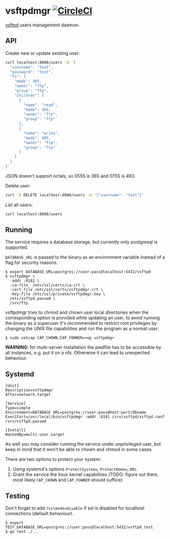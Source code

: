 # vsftpdmgr [![CircleCI](https://circleci.com/gh/amenzhinsky/vsftpdmgr.svg?style=svg)](https://circleci.com/gh/amenzhinsky/vsftpdmgr)

[vsftpd](https://en.wikipedia.org/wiki/Vsftpd) users management daemon.

## API

Create new or update existing user:

```bash
curl localhost:8080/users -d '{
  "username": "test",
  "password": "test",
  "fs": {
    "mode": 365,
    "owner": "ftp",
    "group": "ftp",
    "children": [
      {
        "name": "read",
        "mode": 365,
        "owner": "ftp",
        "group": "ftp"
      },
      {
        "name": "write",
        "mode": 493,
        "owner": "ftp",
        "group": "ftp"
      }
    ]
  }
}'
```

JSON doesn't support octals, so 0555 is 365 and 0755 is 493.

Delete user:

```bash
curl -X DELETE localhost:8080/users -d '{"username": "test"}'
```

List all users:

```bash
curl localhost:8080/users
```

## Running

The service requires a database storage, but currently only postgresql is supported.

`DATABASE_URL` is passed to the binary as an environment variable instead of a flag for security reasons.

```
$ export DATABASE_URL=postgres://user:pass@localhost:5432/vsftpd
$ vsftpdmgr \
  -addr :8181 \
  -ca-file  /etc/ssl/certs/ca.crt \
  -cert-file /etc/ssl/certs/vsftpdmgr.crt \
  -key-file /etc/ssl/private/vsftpdmgr.key \
  /etc/vsftpd.passwd \
  /srv/ftp
```

vsftpdmgr tries to chmod and chown user local directories when the corresponding option is provided while updating an user, to avoid running the binary as a superuser it's recommended to restrict root privileges by changing the UNIX file capabilities and run the program as a normal user:
```
$ sudo setcap CAP_CHOWN,CAP_FOWNER=+ep vsftpdmgr
```

**WARNING**: for multi-server installation the pwdfile has to be accessible by all instances, e.g. put it on a nfs. Otherwise it can lead to unexpected behaviour.

## Systemd

```
[Unit]
Description=vsftpdmgr
After=network.target

[Service]
Type=simple
Environment=DATABASE_URL=postgres://user:pass@host:port/dbname
ExecStart=/usr/local/bin/vsftpdmgr -addr :8181 /srv/vsftpd/vsftpd.conf /srv/vsftpd.passwd

[Install]
WantedBy=multi-user.target
```

As well you may consider running the service under unprivileged user, but keep in mind that it won't be able to chown and chmod in some cases.

There are two options to protect your system:

1. Using systemd's options `ProtectSystem=`, `ProtectHome=`, etc.
1. Grant the service the linux kernel capabilities (TODO: figure out them, most likely `CAP_CHOWN` and `CAP_FOWNER` should suffice).

## Testing

Don't forget to add `?sslmode=disable` if ssl is disabled for localhost connections (default behaviour).

```
$ export TEST_DATABASE_URL=postgres://user:pass@localhost:5432/vsftpd_test
$ go test ./...
```
